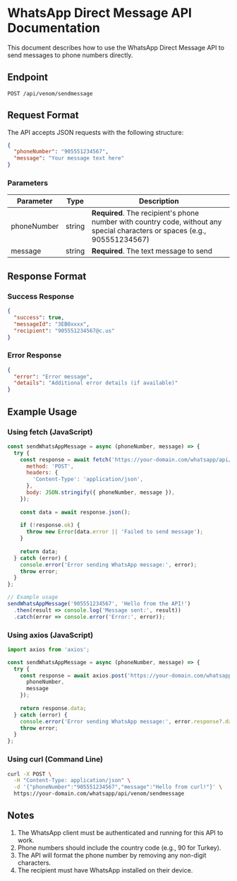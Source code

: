 # WhatsApp Direct Message API Documentation

This document describes how to use the WhatsApp Direct Message API to send messages to phone numbers directly.

## Endpoint

```
POST /api/venom/sendmessage
```

## Request Format

The API accepts JSON requests with the following structure:

```json
{
  "phoneNumber": "905551234567",
  "message": "Your message text here"
}
```

### Parameters

| Parameter | Type | Description |
|-----------|------|-------------|
| phoneNumber | string | **Required**. The recipient's phone number with country code, without any special characters or spaces (e.g., 905551234567) |
| message | string | **Required**. The text message to send |

## Response Format

### Success Response

```json
{
  "success": true,
  "messageId": "3EB0xxxx",
  "recipient": "905551234567@c.us"
}
```

### Error Response

```json
{
  "error": "Error message",
  "details": "Additional error details (if available)"
}
```

## Example Usage

### Using fetch (JavaScript)

```javascript
const sendWhatsAppMessage = async (phoneNumber, message) => {
  try {
    const response = await fetch('https://your-domain.com/whatsapp/api/venom/sendmessage', {
      method: 'POST',
      headers: {
        'Content-Type': 'application/json',
      },
      body: JSON.stringify({ phoneNumber, message }),
    });
    
    const data = await response.json();
    
    if (!response.ok) {
      throw new Error(data.error || 'Failed to send message');
    }
    
    return data;
  } catch (error) {
    console.error('Error sending WhatsApp message:', error);
    throw error;
  }
};

// Example usage
sendWhatsAppMessage('905551234567', 'Hello from the API!')
  .then(result => console.log('Message sent:', result))
  .catch(error => console.error('Error:', error));
```

### Using axios (JavaScript)

```javascript
import axios from 'axios';

const sendWhatsAppMessage = async (phoneNumber, message) => {
  try {
    const response = await axios.post('https://your-domain.com/whatsapp/api/venom/sendmessage', {
      phoneNumber,
      message
    });
    
    return response.data;
  } catch (error) {
    console.error('Error sending WhatsApp message:', error.response?.data || error.message);
    throw error;
  }
};
```

### Using curl (Command Line)

```bash
curl -X POST \
  -H "Content-Type: application/json" \
  -d '{"phoneNumber":"905551234567","message":"Hello from curl!"}' \
  https://your-domain.com/whatsapp/api/venom/sendmessage
```

## Notes

1. The WhatsApp client must be authenticated and running for this API to work.
2. Phone numbers should include the country code (e.g., 90 for Turkey).
3. The API will format the phone number by removing any non-digit characters.
4. The recipient must have WhatsApp installed on their device.
